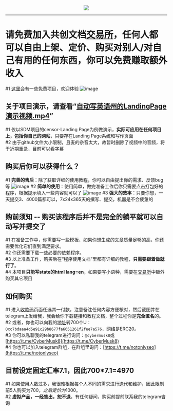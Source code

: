 <p align = "center">
<img src="https://github.com/withAI777/en_state_demo_video/blob/eb2e0017ae1debe61090f6b60c25ce18084c592e/%E7%A4%BA%E4%BE%8B%E5%9B%BE%E7%89%87/logo.png">
</p>

****

# 请免费加入共创文档[交易所](https://www.yuque.com/g/u41475096/sxyaoc/collaborator/join?token=oLI3sdKe7WgMn1er&source=book_collaborator#)，任何人都可以自由上架、定价、购买对别人/对自己有用的任何东西，你可以免费赚取额外收入
#1 [这里](https://www.yuque.com/g/u41475096/sxyaoc/collaborator/join?token=oLI3sdKe7WgMn1er&source=book_collaborator#)会有一些免费项目，欢迎体验
![image](https://github.com/withAI777/en_state_demo_video/blob/main/%E7%A4%BA%E4%BE%8B%E5%9B%BE%E7%89%87/%E4%BA%A4%E6%98%93%E6%89%80%E6%96%87%E6%A1%A3.jpg)

## 关于项目演示，请查看“[自动写英语州的LandingPage演示视频.mp4](https://github.com/withAI777/-/blob/main/%E8%87%AA%E5%8A%A8%E5%86%99%E8%8B%B1%E8%AF%AD%E5%B7%9E%E7%9A%84LandingPage%E6%BC%94%E7%A4%BA%E8%A7%86%E9%A2%91.mp4)”
#1 仅以SDM项目的censor-Landing Page为例做演示，**实际可应用在任何项目上，包括你自己的网站**，只要存在Landing Page系统和写作页面<br>
#2 由于github文件大小限制，且麦的杂音太大，故暂时删除了视频中的音频，将于近期重录，目前可以看字幕<br>

## 购买后你可以获得什么？
#1 **完善的售后**：除了获取详细的使用教程，你可以自由提出你的需求、反馈bug等
![image](https://github.com/withAI777/en_state_demo_video/blob/main/%E7%A4%BA%E4%BE%8B%E5%9B%BE%E7%89%87/%E7%9F%A5%E8%AF%86%E5%BA%93%E6%A6%82%E8%A7%88.jpg)
#2 **简单的使用**：使用简单，做完准备工作后你只需要点击打包好的程序，根据提示填入一些内容就可以了
![image](https://github.com/withAI777/en_state_demo_video/blob/main/%E7%A4%BA%E4%BE%8B%E5%9B%BE%E7%89%87/win%E7%A8%8B%E5%BA%8F%E5%9B%BE%E7%89%87.jpg)
#3 **强大的效率**：只要你想，一天提交3、4000篇都可以，7x24x365天的撰写、提交，机器是不会疲惫的

## 购前须知 -- 购买该程序后并不是完全的躺平就可以自动写并提交了
#1 在准备工作中，你需要写一些模板，如果你想生成的文章质量足够的高，你还需要优化它们直到满足要求。<br>
#2 你还需要下载一些必要的依赖程序。<br>
#3 以上准备工作，购买后在“程序使用文档”里都有详细的教程，**只需要跟着做就行了**。<br>
#4 本项目**只能写state的html lang=en**，如果要写小语种，需要在[交易所](https://www.yuque.com/g/u41475096/sxyaoc/ma44bz2n9ft34w7z/collaborator/join?token=e7JYbJs4XDYFujIj&source=doc_collaborator#)中额外购买其它项目<br>

## 如何购买
#1 进入[收款码](https://github.com/withAI777/en_state_demo_video/tree/main/%E6%94%B6%E6%AC%BE%E7%A0%81)页面任选其一付款，注意备注任何内容方便核对，然后截图并在telegram上发给我，我会给你下载链接和教程文档，整个过程你是**完全匿名**的。<br>
#2 或者，你也可以向我的[地址](https://github.com/withAI777/en_state_demo_video/blob/main/%E6%94%B6%E6%AC%BE%E7%A0%81/USDT.jpg)转700个U：`0xc7bdaaa4d5e91c29b8677fa6651261f2fee7a576`，网络是ERC20。<br>
#3 你可以私聊我的telegram进行询问：`@cybermusk8`或[https://t.me/CyberMusk8](https://t.me/CyberMusk8)<br>
#4 你也可以加入telegram群组，在群组里询问：[https://t.me/notonlyseo](https://t.me/notonlyseo)<br>

## 目前设定固定汇率7.1，因此700*7.1=4970
#1 如果使用人数过多，我很难根据每个人不同的需求进行迭代和维护，因此限制前5人购买为700$，之后定价为1000$。<br>
#2 **虚拟产品，一经售出，恕不退**，有任何疑问，购买前提前联系我的telegram咨询
